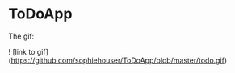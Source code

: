 # ToDoApp

The gif:

! [link to gif] (https://github.com/sophiehouser/ToDoApp/blob/master/todo.gif)
